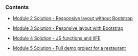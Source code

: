 ### Contents
- [Module 2 Solution - Responsive layout without Bootstrap](https://normansywang.github.io/coursera-web-dev/module2-solution)

- [Module 3 Solution - Pesonsive layout with Bootstrap](https://normansywang.github.io/coursera-web-dev/module3-solution)

- [Module 4 Solution - JS functions and IIFE](https://normansywang.github.io/coursera-web-dev/module4-solution)

- [Module 5 Solution - Full demo project for a restaurant](https://normansywang.github.io/coursera-web-dev/module5-solution)
